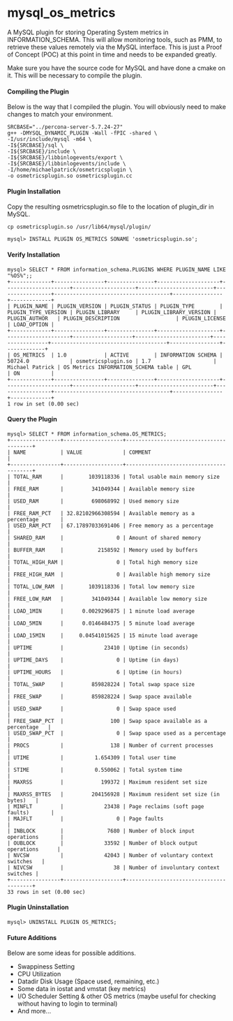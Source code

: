 # mysql_os_metrics
A MySQL plugin for storing Operating System metrics in INFORMATION_SCHEMA.  This will allow monitoring tools, such as PMM, to retrieve these values remotely via the MySQL interface.  This is just a Proof of Concept (POC) at this point in time and needs to be expanded greatly.

Make sure you have the source code for MySQL and have done a cmake on it.  This will be necessary to compile the plugin.

#### Compiling the Plugin
Below is the way that I compiled the plugin.  You will obviously need to make changes to match your environment.

    SRCBASE="../percona-server-5.7.24-27"
    g++ -DMYSQL_DYNAMIC_PLUGIN -Wall -fPIC -shared \
    -I/usr/include/mysql -m64 \
    -I${SRCBASE}/sql \
    -I${SRCBASE}/include \
    -I${SRCBASE}/libbinlogevents/export \
    -I${SRCBASE}/libbinlogevents/include \
    -I/home/michaelpatrick/osmetricsplugin \
    -o osmetricsplugin.so osmetricsplugin.cc

#### Plugin Installation
Copy the resulting osmetricsplugin.so file to the location of plugin_dir in MySQL.

    cp osmetricsplugin.so /usr/lib64/mysql/plugin/

    mysql> INSTALL PLUGIN OS_METRICS SONAME 'osmetricsplugin.so';

#### Verify Installation
    mysql> SELECT * FROM information_schema.PLUGINS WHERE PLUGIN_NAME LIKE "%OS%";;
    +-------------+----------------+---------------+--------------------+---------------------+--------------------+------------------------+-----------------+-------------------------------------+----------------+-------------+
    | PLUGIN_NAME | PLUGIN_VERSION | PLUGIN_STATUS | PLUGIN_TYPE        | PLUGIN_TYPE_VERSION | PLUGIN_LIBRARY     | PLUGIN_LIBRARY_VERSION | PLUGIN_AUTHOR   | PLUGIN_DESCRIPTION                  | PLUGIN_LICENSE | LOAD_OPTION |
    +-------------+----------------+---------------+--------------------+---------------------+-------------------+------------------------+-----------------+-------------------------------------+----------------+-------------+
    | OS_METRICS  | 1.0            | ACTIVE        | INFORMATION SCHEMA | 50724.0             | osmetricsplugin.so | 1.7                    | Michael Patrick | OS Metrics INFORMATION_SCHEMA table | GPL            | ON          |
    +-------------+----------------+---------------+--------------------+---------------------+--------------------+------------------------+-----------------+-------------------------------------+----------------+-------------+
    1 row in set (0.00 sec)

#### Query the Plugin
    mysql> SELECT * FROM information_schema.OS_METRICS;
    +----------------+-------------------+----------------------------------------+
    | NAME           | VALUE             | COMMENT                                |
    +----------------+-------------------+----------------------------------------+
    | TOTAL_RAM      |        1039118336 | Total usable main memory size          |
    | FREE_RAM       |         341049344 | Available memory size                  |
    | USED_RAM       |         698068992 | Used memory size                       |
    | FREE_RAM_PCT   | 32.82102966308594 | Available memory as a percentage       |
    | USED_RAM_PCT   | 67.17897033691406 | Free memory as a percentage            |
    | SHARED_RAM     |                 0 | Amount of shared memory                |
    | BUFFER_RAM     |           2158592 | Memory used by buffers                 |
    | TOTAL_HIGH_RAM |                 0 | Total high memory size                 |
    | FREE_HIGH_RAM  |                 0 | Available high memory size             |
    | TOTAL_LOW_RAM  |        1039118336 | Total low memory size                  |
    | FREE_LOW_RAM   |         341049344 | Available low memory size              |
    | LOAD_1MIN      |      0.0029296875 | 1 minute load average                  |
    | LOAD_5MIN      |      0.0146484375 | 5 minute load average                  |
    | LOAD_15MIN     |     0.04541015625 | 15 minute load average                 |
    | UPTIME         |             23410 | Uptime (in seconds)                    |
    | UPTIME_DAYS    |                 0 | Uptime (in days)                       |
    | UPTIME_HOURS   |                 6 | Uptime (in hours)                      |
    | TOTAL_SWAP     |         859828224 | Total swap space size                  |
    | FREE_SWAP      |         859828224 | Swap space available                   |
    | USED_SWAP      |                 0 | Swap space used                        |
    | FREE_SWAP_PCT  |               100 | Swap space available as a percentage   |
    | USED_SWAP_PCT  |                 0 | Swap space used as a percentage        |
    | PROCS          |               138 | Number of current processes            |
    | UTIME          |          1.654309 | Total user time                        |
    | STIME          |          0.550062 | Total system time                      |
    | MAXRSS         |            199372 | Maximum resident set size              |
    | MAXRSS_BYTES   |         204156928 | Maximum resident set size (in bytes)   |
    | MINFLT         |             23438 | Page reclaims (soft page faults)       |
    | MAJFLT         |                 0 | Page faults                            |
    | INBLOCK        |              7680 | Number of block input operations       |
    | OUBLOCK        |             33592 | Number of block output operations      |
    | NVCSW          |             42043 | Number of voluntary context switches   |
    | NIVCSW         |                38 | Number of involuntary context switches |
    +----------------+-------------------+----------------------------------------+
    33 rows in set (0.00 sec)

#### Plugin Uninstallation
    mysql> UNINSTALL PLUGIN OS_METRICS;
    
#### Future Additions
Below are some ideas for possible additions.
* Swappiness Setting
* CPU Utilization
* Datadir Disk Usage (Space used, remaining, etc.)
* Some data in iostat and vmstat (key metrics)
* I/O Scheduler Setting & other OS metrics (maybe useful for checking without having to login to terminal)
* And more...

